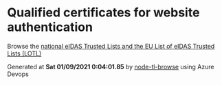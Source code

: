 # Qualified certificates for website authentication 
 Browse the [national eIDAS Trusted Lists and the EU List of eIDAS Trusted Lists (LOTL)](https://webgate.ec.europa.eu/tl-browser/#/) 
 
 
Generated at **Sat 01/09/2021  0:04:01.85** by [node-tl-browse](https://github.com/ymedlop/node-tl-browser) using Azure Devops 
